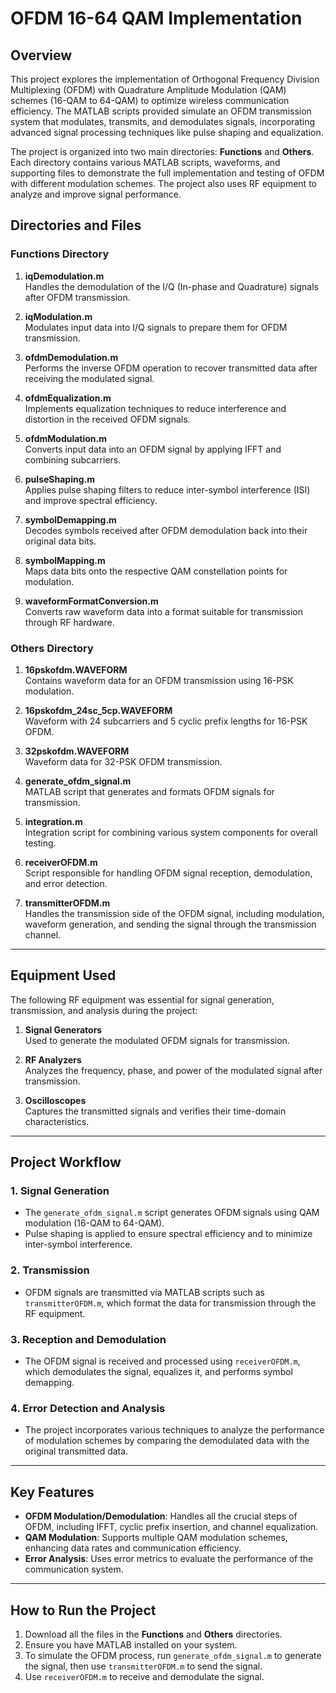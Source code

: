 # OFDM 16-64 QAM Implementation

## Overview
This project explores the implementation of Orthogonal Frequency Division Multiplexing (OFDM) with Quadrature Amplitude Modulation (QAM) schemes (16-QAM to 64-QAM) to optimize wireless communication efficiency. The MATLAB scripts provided simulate an OFDM transmission system that modulates, transmits, and demodulates signals, incorporating advanced signal processing techniques like pulse shaping and equalization.

The project is organized into two main directories: **Functions** and **Others**. Each directory contains various MATLAB scripts, waveforms, and supporting files to demonstrate the full implementation and testing of OFDM with different modulation schemes. The project also uses RF equipment to analyze and improve signal performance.
## Directories and Files
### Functions Directory

1. **iqDemodulation.m**  
   Handles the demodulation of the I/Q (In-phase and Quadrature) signals after OFDM transmission.
   
2. **iqModulation.m**  
   Modulates input data into I/Q signals to prepare them for OFDM transmission.
   
3. **ofdmDemodulation.m**  
   Performs the inverse OFDM operation to recover transmitted data after receiving the modulated signal.
   
4. **ofdmEqualization.m**  
   Implements equalization techniques to reduce interference and distortion in the received OFDM signals.
   
5. **ofdmModulation.m**  
   Converts input data into an OFDM signal by applying IFFT and combining subcarriers.
   
6. **pulseShaping.m**  
   Applies pulse shaping filters to reduce inter-symbol interference (ISI) and improve spectral efficiency.
   
7. **symbolDemapping.m**  
   Decodes symbols received after OFDM demodulation back into their original data bits.
   
8. **symbolMapping.m**  
   Maps data bits onto the respective QAM constellation points for modulation.
   
9. **waveformFormatConversion.m**  
   Converts raw waveform data into a format suitable for transmission through RF hardware.

### Others Directory

1. **16pskofdm.WAVEFORM**  
   Contains waveform data for an OFDM transmission using 16-PSK modulation.
   
2. **16pskofdm_24sc_5cp.WAVEFORM**  
   Waveform with 24 subcarriers and 5 cyclic prefix lengths for 16-PSK OFDM.
   
3. **32pskofdm.WAVEFORM**  
   Waveform data for 32-PSK OFDM transmission.
   
4. **generate_ofdm_signal.m**  
   MATLAB script that generates and formats OFDM signals for transmission.
   
5. **integration.m**  
   Integration script for combining various system components for overall testing.
   
6. **receiverOFDM.m**  
   Script responsible for handling OFDM signal reception, demodulation, and error detection.
   
7. **transmitterOFDM.m**  
   Handles the transmission side of the OFDM signal, including modulation, waveform generation, and sending the signal through the transmission channel.
---
## Equipment Used
The following RF equipment was essential for signal generation, transmission, and analysis during the project:

1. **Signal Generators**  
   Used to generate the modulated OFDM signals for transmission.

2. **RF Analyzers**  
   Analyzes the frequency, phase, and power of the modulated signal after transmission.
   
3. **Oscilloscopes**  
   Captures the transmitted signals and verifies their time-domain characteristics.
---
## Project Workflow

### 1. Signal Generation
- The `generate_ofdm_signal.m` script generates OFDM signals using QAM modulation (16-QAM to 64-QAM).
- Pulse shaping is applied to ensure spectral efficiency and to minimize inter-symbol interference.

### 2. Transmission
- OFDM signals are transmitted via MATLAB scripts such as `transmitterOFDM.m`, which format the data for transmission through the RF equipment.

### 3. Reception and Demodulation
- The OFDM signal is received and processed using `receiverOFDM.m`, which demodulates the signal, equalizes it, and performs symbol demapping.

### 4. Error Detection and Analysis
- The project incorporates various techniques to analyze the performance of modulation schemes by comparing the demodulated data with the original transmitted data.

---

## Key Features

- **OFDM Modulation/Demodulation**: Handles all the crucial steps of OFDM, including IFFT, cyclic prefix insertion, and channel equalization.
- **QAM Modulation**: Supports multiple QAM modulation schemes, enhancing data rates and communication efficiency.
- **Error Analysis**: Uses error metrics to evaluate the performance of the communication system.
  
---

## How to Run the Project

1. Download all the files in the **Functions** and **Others** directories.
2. Ensure you have MATLAB installed on your system.
3. To simulate the OFDM process, run `generate_ofdm_signal.m` to generate the signal, then use `transmitterOFDM.m` to send the signal.
4. Use `receiverOFDM.m` to receive and demodulate the signal.
